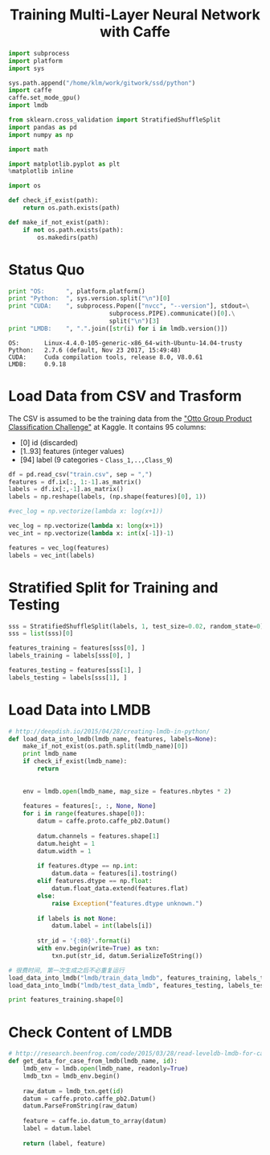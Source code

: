 <center><h1>Training Multi-Layer Neural Network with Caffe</h1></center>


```python
import subprocess
import platform
import sys

sys.path.append("/home/klm/work/gitwork/ssd/python")
import caffe
caffe.set_mode_gpu()
import lmdb

from sklearn.cross_validation import StratifiedShuffleSplit
import pandas as pd
import numpy as np

import math

import matplotlib.pyplot as plt
%matplotlib inline

import os

def check_if_exist(path):
    return os.path.exists(path)

def make_if_not_exist(path):
    if not os.path.exists(path):
        os.makedirs(path)
```


# Status Quo


```python
print "OS:      ", platform.platform()
print "Python:  ", sys.version.split("\n")[0]
print "CUDA:    ", subprocess.Popen(["nvcc", "--version"], stdout=\
                            subprocess.PIPE).communicate()[0].\
                            split("\n")[3]
print "LMDB:    ", ".".join([str(i) for i in lmdb.version()])
```

    OS:       Linux-4.4.0-105-generic-x86_64-with-Ubuntu-14.04-trusty
    Python:   2.7.6 (default, Nov 23 2017, 15:49:48) 
    CUDA:     Cuda compilation tools, release 8.0, V8.0.61
    LMDB:     0.9.18


# Load Data from CSV and Trasform

The CSV is assumed to be the training data from the ["Otto Group Product Classification Challenge"](https://www.kaggle.com/c/otto-group-product-classification-challenge) at Kaggle. It contains 95 columns:
- [0] id (discarded)
- [1..93] features (integer values)
- [94] label (9 categories - `Class_1,..,Class_9`)

```python
df = pd.read_csv("train.csv", sep = ",")
features = df.ix[:, 1:-1].as_matrix()
labels = df.ix[:,-1].as_matrix()
labels = np.reshape(labels, (np.shape(features)[0], 1))

#vec_log = np.vectorize(lambda x: log(x+1))

vec_log = np.vectorize(lambda x: long(x+1))
vec_int = np.vectorize(lambda x: int(x[-1])-1)

features = vec_log(features)
labels = vec_int(labels)
```

# Stratified Split for Training and Testing

```python
sss = StratifiedShuffleSplit(labels, 1, test_size=0.02, random_state=0)
sss = list(sss)[0]

features_training = features[sss[0], ]
labels_training = labels[sss[0], ]

features_testing = features[sss[1], ]
labels_testing = labels[sss[1], ]

```

# Load Data into LMDB

```python
# http://deepdish.io/2015/04/28/creating-lmdb-in-python/
def load_data_into_lmdb(lmdb_name, features, labels=None):
    make_if_not_exist(os.path.split(lmdb_name)[0])
    print lmdb_name
    if check_if_exist(lmdb_name):
        return
    
    
    env = lmdb.open(lmdb_name, map_size = features.nbytes * 2)
    
    features = features[:, :, None, None]
    for i in range(features.shape[0]):
        datum = caffe.proto.caffe_pb2.Datum()
        
        datum.channels = features.shape[1]
        datum.height = 1
        datum.width = 1
        
        if features.dtype == np.int:
            datum.data = features[i].tostring()
        elif features.dtype == np.float:
            datum.float_data.extend(features.flat)
        else:
            raise Exception("features.dtype unknown.")
        
        if labels is not None:
            datum.label = int(labels[i])
            
        str_id = '{:08}'.format(i)
        with env.begin(write=True) as txn:
            txn.put(str_id, datum.SerializeToString())
```

```python
# 很费时间, 第一次生成之后不必重复运行
load_data_into_lmdb("lmdb/train_data_lmdb", features_training, labels_training)
load_data_into_lmdb("lmdb/test_data_lmdb", features_testing, labels_testing)
```

```python
print features_training.shape[0]
```

# Check Content of LMDB

```python
# http://research.beenfrog.com/code/2015/03/28/read-leveldb-lmdb-for-caffe-with-python.html
def get_data_for_case_from_lmdb(lmdb_name, id):
    lmdb_env = lmdb.open(lmdb_name, readonly=True)
    lmdb_txn = lmdb_env.begin()
    
    raw_datum = lmdb_txn.get(id)
    datum = caffe.proto.caffe_pb2.Datum()
    datum.ParseFromString(raw_datum)
    
    feature = caffe.io.datum_to_array(datum)
    label = datum.label
    
    return (label, feature)
```
